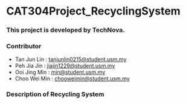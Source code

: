 # CAT304Project_RecyclingSystem
### This project is developed by TechNova.
### Contributor
- Tan Jun Lin : tanjunlin0215@student.usm.my
- Peh Jia Jin : jiajin1229@student.usm.my
- Ooi Jing Min : min@student.usm.my
- Choo Wei Min : chooweimin@student.usm.my

### Description of Recycling System
